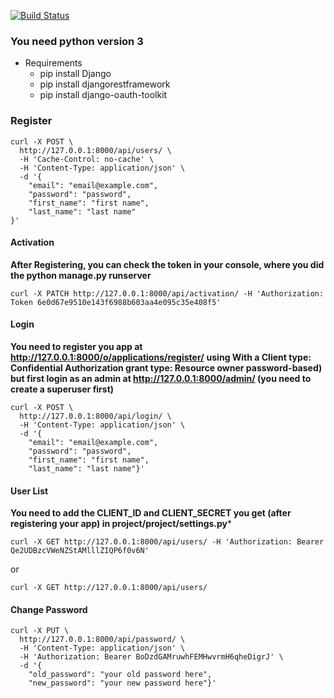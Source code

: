 [![Build Status](https://travis-ci.org/ghost-account-1/coding_activity.svg?branch=dev)](https://travis-ci.org/ghost-account-1/coding_activity)

### You need python version 3
- Requirements
    - pip install Django
    - pip install djangorestframework
    - pip install django-oauth-toolkit


### Register
```
curl -X POST \
  http://127.0.0.1:8000/api/users/ \
  -H 'Cache-Control: no-cache' \
  -H 'Content-Type: application/json' \
  -d '{
    "email": "email@example.com",
    "password": "password",
    "first_name": "first name",
    "last_name": "last name"
}'
```

#### Activation 
**After Registering, you can check the token in your console, where you did the python manage.py runserver**
```
curl -X PATCH http://127.0.0.1:8000/api/activation/ -H 'Authorization: Token 6e0d67e9510e143f6988b603aa4e095c35e408f5'
```

#### Login 
**You need to register you app at http://127.0.0.1:8000/o/applications/register/**
**using With a Client type: Confidential Authorization grant type: Resource owner password-based)**
**but first login as an admin at http://127.0.0.1:8000/admin/ (you need to create a superuser first)**
```
curl -X POST \
  http://127.0.0.1:8000/api/login/ \
  -H 'Content-Type: application/json' \
  -d '{
    "email": "email@example.com",
    "password": "password",
    "first_name": "first name",
    "last_name": "last name"}'
```

#### User List
**You need to add the CLIENT_ID and CLIENT_SECRET you get (after registering your app) in project/project/settings.py***
```
curl -X GET http://127.0.0.1:8000/api/users/ -H 'Authorization: Bearer Qe2UDBzcVWeNZStAMlllZIQP6f0v6N'
```
or

```
curl -X GET http://127.0.0.1:8000/api/users/
```

#### Change Password
```
curl -X PUT \
  http://127.0.0.1:8000/api/password/ \
  -H 'Content-Type: application/json' \
  -H 'Authorization: Bearer BoDzdGAMruwhFEMHwvrmH6qheDigrJ' \
  -d '{
    "old_password": "your old password here",
    "new_password": "your new password here"}'
```
